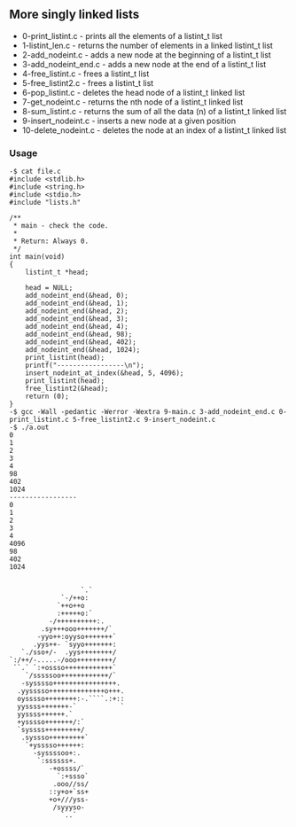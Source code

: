 ## More singly linked lists
* 0-print_listint.c	-	prints all the elements of a listint_t list
* 1-listint_len.c		-	returns the number of elements in a linked listint_t list
* 2-add_nodeint.c		-	adds a new node at the beginning of a listint_t list
* 3-add_nodeint_end.c	-  	adds a new node at the end of a listint_t list
* 4-free_listint.c		-	frees a listint_t list
* 5-free_listint2.c	-	frees a listint_t list
* 6-pop_listint.c	-	deletes the head node of a listint_t linked list
* 7-get_nodeint.c	-	returns the nth node of a listint_t linked list
* 8-sum_listint.c	-	returns the sum of all the data (n) of a listint_t linked list
* 9-insert_nodeint.c	-	inserts a new node at a given position
* 10-delete_nodeint.c	-	deletes the node at an index of a listint_t linked list
### Usage

```
-$ cat file.c
#include <stdlib.h>
#include <string.h>
#include <stdio.h>
#include "lists.h"

/**
 * main - check the code.
 *
 * Return: Always 0.
 */
int main(void)
{
    listint_t *head;

    head = NULL;
    add_nodeint_end(&head, 0);
    add_nodeint_end(&head, 1);
    add_nodeint_end(&head, 2);
    add_nodeint_end(&head, 3);
    add_nodeint_end(&head, 4);
    add_nodeint_end(&head, 98);
    add_nodeint_end(&head, 402);
    add_nodeint_end(&head, 1024);
    print_listint(head);
    printf("-----------------\n");
    insert_nodeint_at_index(&head, 5, 4096);
    print_listint(head);
    free_listint2(&head);
    return (0);
}
-$ gcc -Wall -pedantic -Werror -Wextra 9-main.c 3-add_nodeint_end.c 0-print_listint.c 5-free_listint2.c 9-insert_nodeint.c
-$ ./a.out
0
1
2
3
4
98
402
1024
-----------------
0
1
2
3
4
4096
98
402
1024
```
```

                  `.`
             `-/++o:
            `++o++o
            :+++++o:`
          -/++++++++++:.
        .sy+++ooo+++++++/`
       -yyo++:oyyso+++++++`
      .yys++- `syyo+++++++:
   `./sso+/-  .yys++++++++/
`:/++/-.....-/ooo+++++++++/
 ``.` `:+ossso++++++++++++`
    `/sssssoo++++++++++++/`
   -sysssso++++++++++++++++.
  .yysssso++++++++++++++o+++.
  oysssso++++++++:-.````.:+::
  yyssss+++++++-`           `
  yyssss++++++.`
  +ysssso+++++++/:`
  `syssss+++++++++/
   .syssso+++++++++`
    `+ysssso++++++:
      -syssssoo+:.
       `:ssssss+.
          -+ossss/`
            `:+ssso`
           .ooo//ss/
          ::y+o+`ss+
          +o+///yss-
           /syyyso-
             `..`
```

